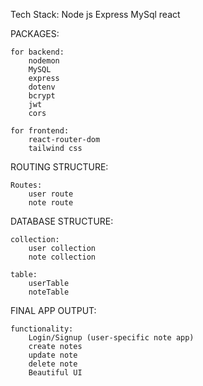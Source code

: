 Tech Stack:
	Node js
	Express
	MySql
	react

PACKAGES:

	for backend:
		nodemon
		MySQL
		express
		dotenv
		bcrypt
		jwt
		cors

	for frontend:
		react-router-dom
		tailwind css

ROUTING STRUCTURE:

	Routes:
		user route
		note route

DATABASE STRUCTURE:
	
	collection:
		user collection
		note collection

	table:
		userTable
		noteTable

FINAL APP OUTPUT:
	
	functionality:
		Login/Signup (user-specific note app)
		create notes
		update note
		delete note
		Beautiful UI
	
	
